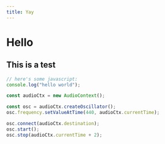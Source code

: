 ```yaml
---
title: Yay
---
```


# Hello
## This is a test

<script src="loader.js"></script>


```javascript
// here's some javascript:
console.log("hello world");

const audioCtx = new AudioContext();

const osc = audioCtx.createOscillator();
osc.frequency.setValueAtTime(440, audioCtx.currentTime);

osc.connect(audioCtx.destination);
osc.start();
osc.stop(audioCtx.currentTime + 2);

```

